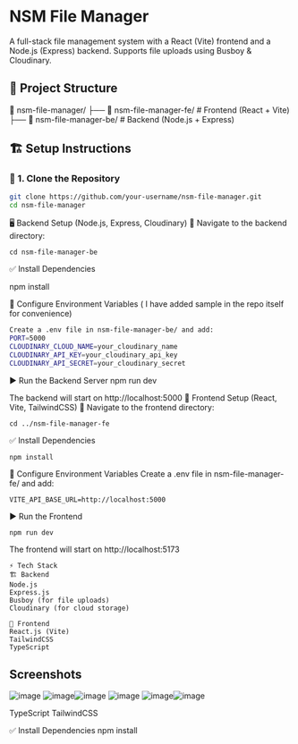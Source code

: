 # NSM File Manager

A full-stack file management system with a React (Vite) frontend and a Node.js (Express) backend. Supports file uploads using Busboy & Cloudinary.

## 🚀 Project Structure
📂 nsm-file-manager/
├── 📁 nsm-file-manager-fe/   # Frontend (React + Vite)
├── 📁 nsm-file-manager-be/   # Backend (Node.js + Express)


## 🏗️ Setup Instructions

### 🔹 1. Clone the Repository

```sh
git clone https://github.com/your-username/nsm-file-manager.git
cd nsm-file-manager
```


🖥️ Backend Setup (Node.js, Express, Cloudinary)
📌 Navigate to the backend directory:
```
cd nsm-file-manager-be
```
✅ Install Dependencies

npm install

🔧 Configure Environment Variables ( I have added sample in the repo itself for convenience)
```sh
Create a .env file in nsm-file-manager-be/ and add:
PORT=5000
CLOUDINARY_CLOUD_NAME=your_cloudinary_name
CLOUDINARY_API_KEY=your_cloudinary_api_key
CLOUDINARY_API_SECRET=your_cloudinary_secret
```
▶️ Run the Backend Server
npm run dev

The backend will start on http://localhost:5000
🎨 Frontend Setup (React, Vite, TailwindCSS)
📌 Navigate to the frontend directory:
```
cd ../nsm-file-manager-fe
```

✅ Install Dependencies
```
npm install
```

🔧 Configure Environment Variables
Create a .env file in nsm-file-manager-fe/ and add:

```
VITE_API_BASE_URL=http://localhost:5000
```

▶️ Run the Frontend

```
npm run dev
```
The frontend will start on http://localhost:5173
```
⚡ Tech Stack
🏗️ Backend
Node.js
Express.js
Busboy (for file uploads)
Cloudinary (for cloud storage)
```

```
🎨 Frontend
React.js (Vite)
TailwindCSS
TypeScript
```

## Screenshots
![image](https://github.com/user-attachments/assets/0baad5ec-aa1a-4e8b-8312-f28872983fa6)
![image](https://github.com/user-attachments/assets/d902aa7d-5cd4-4aec-987c-45fec1c48283)![image](https://github.com/user-attachments/assets/941619ac-8391-42a2-a08f-cef39e4a803e)
![image](https://github.com/user-attachments/assets/d5951d07-2788-4566-99b7-128cc53ea084)
![image](https://github.com/user-attachments/assets/38484445-df0f-4664-b6b2-495ac56ede0e)![image](https://github.com/user-attachments/assets/64565a73-3c63-4e97-8fa9-a75ba4f3eb80)


TypeScript
TailwindCSS

✅ Install Dependencies
npm install

